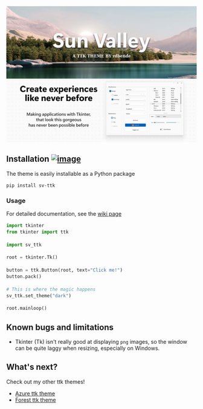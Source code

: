 <picture>
  <source media="(prefers-color-scheme: dark)" srcset="https://raw.githubusercontent.com/rdbende/Sun-Valley-ttk-theme/master/assets/hero_dark.png">
  <img alt="Cover image" src="https://raw.githubusercontent.com/rdbende/Sun-Valley-ttk-theme/master/assets/hero_light.png">
</picture>

## Installation [![image](https://static.pepy.tech/badge/sv-ttk)](https://pypi.org/project/sv-ttk)
The theme is easily installable as a Python package

```
pip install sv-ttk
```


### Usage
For detailed documentation, see the [wiki page](https://github.com/rdbende/Sun-Valley-ttk-theme/wiki/Usage-with-Python)

```python
import tkinter
from tkinter import ttk

import sv_ttk

root = tkinter.Tk()

button = ttk.Button(root, text="Click me!")
button.pack()

# This is where the magic happens
sv_ttk.set_theme("dark")

root.mainloop()
```


## Known bugs and limitations
- Tkinter (Tk) isn't really good at displaying `png` images, so the window can be quite laggy when resizing, especially on Windows.

## What's next?
Check out my other ttk themes!
- [Azure ttk theme](https://github.com/rdbende/Azure-ttk-theme)
- [Forest ttk theme](https://github.com/rdbende/Forest-ttk-theme)
